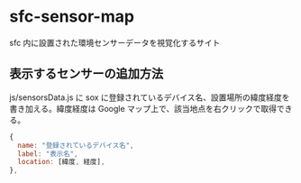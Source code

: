 # sfc-sensor-map

sfc 内に設置された環境センサーデータを視覚化するサイト

## 表示するセンサーの追加方法

js/sensorsData.js に sox に登録されているデバイス名、設置場所の緯度経度を書き加える。緯度経度は Google マップ上で、該当地点を右クリックで取得できる。

```js
{
  name: "登録されているデバイス名",
  label: "表示名",
  location: [緯度, 経度],
},
```
